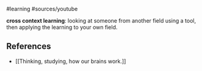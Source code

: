 #learning #sources/youtube

**cross context learning**: looking at someone from another field using a tool, then applying the learning to your own field.  

## References

- [[Thinking, studying, how our brains work.]]

